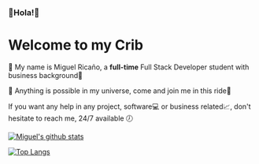 ### :gem:Hola!:gem:

# Welcome to my Crib

:space_invader: My name is Miguel Ricaño, a <strong>full-time</strong> Full Stack Developer student with business background:space_invader:

:crown: Anything is possible in my universe, come and join me in this ride:crown:

If you want any help in any project, software:computer: or business related:chart_with_upwards_trend:, don't hesitate to reach me, 24/7 available :clock7:

[![Miguel's github stats](https://github-readme-stats.vercel.app/api?username=mricanho&show_icons=true&theme=graywhite)](https://github.com/mricanho/github-readme-stats)


[![Top Langs](https://github-readme-stats.vercel.app/api/top-langs/?username=mricanho&layout=compact)](https://github.com/mricanho/github-readme-stats)

